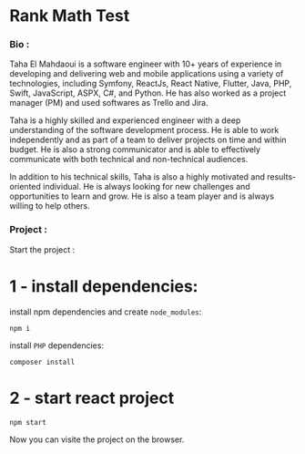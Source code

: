 # Rank Math Test

<h3>Bio :</h3>

Taha El Mahdaoui is a software engineer with 10+ years of experience in developing and delivering web and mobile applications using a variety of technologies, including Symfony, ReactJs, React Native, Flutter, Java, PHP, Swift, JavaScript, ASPX, C#, and Python. He has also worked as a project manager (PM) and used softwares as Trello and Jira.

Taha is a highly skilled and experienced engineer with a deep understanding of the software development process. He is able to work independently and as part of a team to deliver projects on time and within budget. He is also a strong communicator and is able to effectively communicate with both technical and non-technical audiences.

In addition to his technical skills, Taha is also a highly motivated and results-oriented individual. He is always looking for new challenges and opportunities to learn and grow. He is also a team player and is always willing to help others.

<h3>Project :</h3>

Start the project :

# 1 - install dependencies:

install npm dependencies and create ``node_modules``:

`` npm i ``

install ``PHP`` dependencies:

`` composer install ``

# 2 - start react project

``npm start``

Now you can visite the project on the browser.